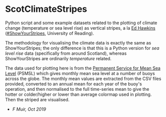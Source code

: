 # ScotClimateStripes
Python script and some example datasets related to the plotting of climate change (temperature or sea level rise) as vertical stripes, a la [Ed Hawkins](twitter.com/ed_hawkins) ([#ShowYourStripes](https://showyourstripes.info/), University of Reading).

The methodology for visualising the climate data is exactly the same as ShowYourStripes; the only difference is that this is a Python version for *sea level rise* data (specifically from around Scotland), whereas ShowYourStripes are ordinarily *temperature* related.

The data used for plotting here is from the [Permanent Service for Mean Sea Level](https://www.psmsl.org) (PSMSL) which gives monthly mean sea level at a number of buoys across the globe. The monthly mean values are extracted from the CSV files provided, converted to an annual mean for each year of the buoy's operation, and then normalised to the full time-series mean to give the hotter or colder/higher or lower than average colormap used in plotting. Then the striped are visualised.

- *F Muir, Oct 2019*
